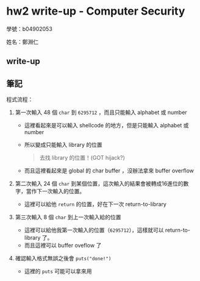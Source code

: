 # hw2 write-up - Computer Security

學號：b04902053

姓名：鄭淵仁

## write-up

## 筆記

程式流程：

1. 第一次輸入 48 個 `char` 到 `6295712` ，而且只能輸入 alphabet 或 number

   - 這裡看起來是可以輸入 shellcode 的地方，但是只能輸入 alphabet 或 number

   - 所以變成只能輸入 library 的位置

     > 去找 library 的位置！(GOT hijack?)

   - 而且這裡看起來是 global 的 char buffer ，沒辦法拿來 buffer overflow

2. 第二次輸入 24 個 `char` 到某個位置，這次輸入的結果會被轉成16進位的數字，當作下一次輸入的位置。

   - 這裡可以給他 `return` 的位置，好在下一次 return-to-library

3. 第三次輸入 8 個 `char` 到上一次輸入給的位置

   - 這裡可以給他我第一次輸入的位置（`6295712`），這樣就可以 return-to-library 了。
   - 而且這裡可以 buffer oveflow 了

4. 確認輸入格式無誤之後會 `puts("done!")`

   - 這裡的 `puts` 可能可以拿來用